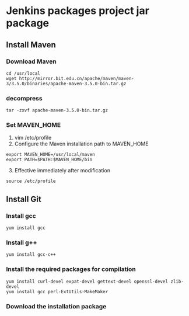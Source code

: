 # Jenkins packages project jar package

## Install Maven

### Download Maven

```shell script
cd /usr/local
wget http://mirror.bit.edu.cn/apache/maven/maven-3/3.5.0/binaries/apache-maven-3.5.0-bin.tar.gz
```

### decompress

```shell script
tar -zxvf apache-maven-3.5.0-bin.tar.gz
```

### Set MAVEN_HOME

1. vim /etc/profile
2. Configure the Maven installation path to MAVEN_HOME
```shell script
export MAVEN_HOME=/usr/local/maven
export PATH=$PATH:$MAVEN_HOME/bin
```
3. Effective immediately after modification
```shell script
source /etc/profile
```

## Install Git

### Install gcc

```shell script
yum install gcc
```

### Install g++
```shell script
yum install gcc-c++
```

### Install the required packages for compilation

```shell script
yum install curl-devel expat-devel gettext-devel openssl-devel zlib-devel
yum install gcc perl-ExtUtils-MakeMaker
```

### Download the installation package








